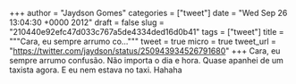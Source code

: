 
+++
author = "Jaydson Gomes"
categories = ["tweet"]
date = "Wed Sep 26 13:04:30 +0000 2012"
draft = false
slug = "210440e92efc47d033c767a5de4334ded16d0b41"
tags = ["tweet"]
title = """Cara, eu sempre arrumo co..."""
tweet = true
micro = true
tweet_url = "https://twitter.com/jaydson/status/250943934526791680"
+++
Cara, eu sempre arrumo confusão. Não importa o dia e hora. Quase apanhei de um taxista agora. E eu nem estava no taxi. Hahaha
